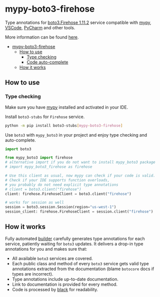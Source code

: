 # mypy-boto3-firehose

Type annotations for
[boto3.Firehose 1.11.2](https://boto3.amazonaws.com/v1/documentation/api/1.11.2/reference/services/firehose.html#Firehose) service
compatible with [mypy](https://github.com/python/mypy), [VSCode](https://code.visualstudio.com/),
[PyCharm](https://www.jetbrains.com/pycharm/) and other tools.

More information can be found [here](https://vemel.github.io/mypy_boto3/).

- [mypy-boto3-firehose](#mypy-boto3-firehose)
  - [How to use](#how-to-use)
    - [Type checking](#type-checking)
    - [Code auto-complete](#code-auto-complete)
  - [How it works](#how-it-works)

## How to use

### Type checking

Make sure you have [mypy](https://github.com/python/mypy) installed and activated in your IDE.

Install `boto3-stubs` for `Firehose` service.

```bash
python -m pip install boto3-stubs[mypy-boto3-firehose]
```

Use `boto3` with `mypy_boto3` in your project and enjoy type checking and auto-complete.

```python
import boto3

from mypy_boto3 import firehose
# alternative import if you do not want to install mypy_boto3 package
# import mypy_boto3_firehose as firehose

# Use this client as usual, now mypy can check if your code is valid.
# Check if your IDE supports function overloads,
# you probably do not need explicit type annotations
# client = boto3.client("firehose")
client: firehose.FirehoseClient = boto3.client("firehose")

# works for session as well
session = boto3.session.Session(region="us-west-1")
session_client: firehose.FirehoseClient = session.client("firehose")

```

## How it works

Fully automated [builder](https://github.com/vemel/mypy_boto3) carefully generates
type annotations for each service, patiently waiting for `boto3` updates. It delivers
a drop-in type annotations for you and makes sure that:

- All available `boto3` services are covered.
- Each public class and method of every `boto3` service gets valid type annotations
  extracted from the documentation (blame `botocore` docs if types are incorrect).
- Type annotations include up-to-date documentation.
- Link to documentation is provided for every method.
- Code is processed by [black](https://github.com/psf/black) for readability.